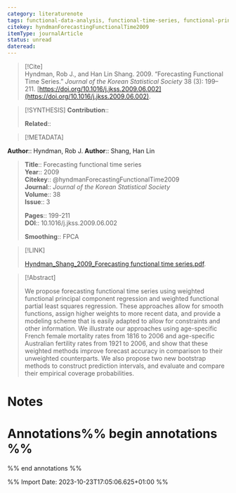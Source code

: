 ```yaml
---
category: literaturenote
tags: functional-data-analysis, functional-time-series, functional-principal-components, functional-partial-least-squares, forecasting
citekey: hyndmanForecastingFunctionalTime2009
itemType: journalArticle
status: unread  
dateread:  
---
```


> [!Cite]  
> Hyndman, Rob J., and Han Lin Shang. 2009. “Forecasting Functional Time Series.” _Journal of the Korean Statistical Society_ 38 (3): 199–211. [https://doi.org/10.1016/j.jkss.2009.06.002](https://doi.org/10.1016/j.jkss.2009.06.002).

> [!SYNTHESIS] 
>**Contribution**::
>
>**Related**:: 
>

> [!METADATA]  
>
**Author**:: Hyndman, Rob J.
**Author**:: Shang, Han Lin<br>
> **Title**:: Forecasting functional time series    
> **Year**:: 2009     
> **Citekey**:: @hyndmanForecastingFunctionalTime2009    
>**Journal**:: *Journal of the Korean Statistical Society*    
>**Volume**:: 38    
>**Issue**:: 3     
>    
>    
>     
> **Pages**:: 199-211    
>**DOI**:: 10.1016/j.jkss.2009.06.002    
>
>**Smoothing**:: FPCA

> [!LINK] 
>
> [Hyndman_Shang_2009_Forecasting functional time series.pdf](file:///Users/steven/Library/CloudStorage/GoogleDrive-steven.golovkine@ul.ie/My%20Drive/bibliography/Journal%20of%20the%20Korean%20Statistical%20Society/2009/Hyndman_Shang_2009_Forecasting%20functional%20time%20series.pdf).

>[!Abstract]
>
>We propose forecasting functional time series using weighted functional principal component regression and weighted functional partial least squares regression. These approaches allow for smooth functions, assign higher weights to more recent data, and provide a modeling scheme that is easily adapted to allow for constraints and other information. We illustrate our approaches using age-specific French female mortality rates from 1816 to 2006 and age-specific Australian fertility rates from 1921 to 2006, and show that these weighted methods improve forecast accuracy in comparison to their unweighted counterparts. We also propose two new bootstrap methods to construct prediction intervals, and evaluate and compare their empirical coverage probabilities.
>>


# Notes<br>
# Annotations%% begin annotations %%  
 
  
%% end annotations %%

%% Import Date: 2023-10-23T17:05:06.625+01:00 %%

